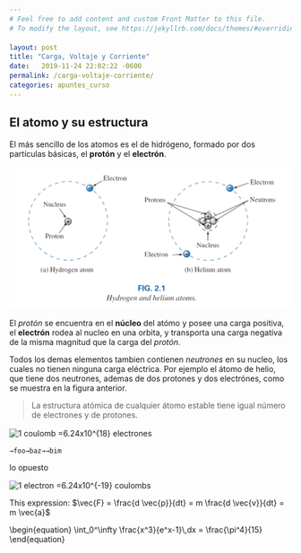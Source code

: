 ```yaml
---
# Feel free to add content and custom Front Matter to this file.
# To modify the layout, see https://jekyllrb.com/docs/themes/#overriding-theme-defaults

layout: post
title: "Carga, Voltaje y Corriente"
date:   2019-11-24 22:02:22 -0600
permalink: /carga-voltaje-corriente/
categories: apuntes_curso
---
```


## El atomo y su estructura

El más sencillo de los atomos es el de hidrógeno, formado por dos partículas básicas, el **protón** y el **electrón**. 

![atomos de hidrógeno y de hélio](images/atomos_hidrogeno_helio.png)

El *protón* se encuentra en el **núcleo** del atómo y posee una carga positiva, el **electrón** rodea al nucleo en una orbita, y transporta una carga negatíva de la misma magnitud que  la carga del *protón*. 
 
Todos los demas elementos tambien contienen *neutrones* en su nucleo, los cuales no tienen ninguna carga eléctrica. Por ejemplo el átomo de helio, que tiene dos neutrones, ademas de dos protones y dos electrónes, como se muestra en la figura anterior.

> La estructura atómica de cualquier átomo estable tiene igual número de electrones y de protones.
>

<img src="http://www.sciweavers.org/tex2img.php?eq=1%20coulomb%20%3D6.24x10%5E%7B18%7D%20electrones&bc=White&fc=Black&im=jpg&fs=18&ff=cmbright&edit=0" align="center" border="0" alt="1 coulomb =6.24x10^{18} electrones" width=auto height="18" />

    →foo→baz→→bim
  
lo opuesto

<img src="http://www.sciweavers.org/tex2img.php?eq=1%20electron%20%3D6.24x10%5E%7B-19%7D%20coulombs&bc=White&fc=Black&im=jpg&fs=18&ff=cmbright&edit=0" align="center" border="0" alt="1 electron =6.24x10^{-19} coulombs" width=auto height="18" />


<!--- This is an HTML comment in Markdown 

- la masa del electrón es mucho mas pequeña que la del proton y neutron
- carga puntual:
- cargas diferentes de atraen, cargas iguales se repelen
- e:carga del proton, -e:carga del electrón, n=0
- 



-->


This expression: $\vec{F} = \frac{d \vec{p}}{dt} = m \frac{d \vec{v}}{dt} = m \vec{a}$

<div class="math">
\begin{equation}
  \int_0^\infty \frac{x^3}{e^x-1}\,dx = \frac{\pi^4}{15}  
\end{equation}
</div>
